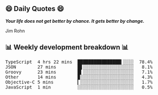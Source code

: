 ## 😄 Daily Quotes 😄

_**Your life does not get better by chance. It gets better by change.**_

Jim Rohn



## 📊 Weekly development breakdown 📊

<pre>TypeScript  4 hrs 22 mins  ████████████████▍░░░░  78.4%
JSON        27 mins        █▋░░░░░░░░░░░░░░░░░░░   8.1%
Groovy      23 mins        █▍░░░░░░░░░░░░░░░░░░░   7.1%
Other       14 mins        ▉░░░░░░░░░░░░░░░░░░░░   4.3%
Objective-C 5 mins         ▎░░░░░░░░░░░░░░░░░░░░   1.7%
JavaScript  1 min          ░░░░░░░░░░░░░░░░░░░░░   0.5%</pre>